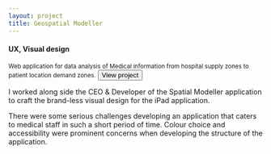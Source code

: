 ```yaml
---
layout: project
title: Geospatial Modeller
---
```


<div class="sm-banner banner"></div>

<section class="grid-container">
	<section class="grid-2 project-caption">
		<h4 class="montserrat">UX, Visual design</h4>
		<small>Web application for data analysis of Medical information from hospital supply zones to patient location demand zones.</small>
		<a href="http://www.spatialmodeller.com/SGAccount/LogIn" title="Geospatial Modeller">
			<button class="btn btn-2 btn-2c">View project</button>
		</a>
	</section>
	<section class="grid-4 project-copy">
		<p>I worked along side the CEO & Developer of the Spatial Modeller application to craft the brand-less visual design for the iPad application.</p>
		<p>There were some serious challenges developing an application that caters to medical staff in such a short period of time. Colour choice and accessibility were prominent concerns when developing the structure of the application.</p>
	</section>
</section>